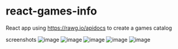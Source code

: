 # react-games-info
React app using https://rawg.io/apidocs to create a games catalog


screenshots
![image](https://github.com/nowie03/react-games-info/assets/54496037/1e414310-eee9-43e3-a143-5ad9ffd3ff5d)
![image](https://github.com/nowie03/react-games-info/assets/54496037/a193e35d-5511-46c9-8939-543905a132c8)
![image](https://github.com/nowie03/react-games-info/assets/54496037/766b1f93-a37c-4c55-a3c2-865c5986513d)
![image](https://github.com/nowie03/react-games-info/assets/54496037/9801d917-29b6-4164-bfaa-12687208be77)
![image](https://github.com/nowie03/react-games-info/assets/54496037/ea6e3150-6220-472d-85d0-7be95de8e717)
